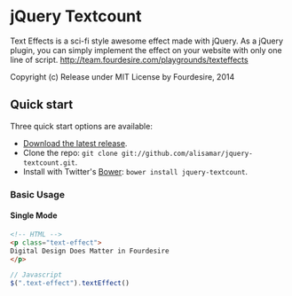 jQuery Textcount
================

Text Effects is a sci-fi style awesome effect made with jQuery.
As a jQuery plugin, you can simply implement the effect on your website with only one line of script.
http://team.fourdesire.com/playgrounds/texteffects

Copyright (c) Release under MIT License by Fourdesire, 2014


## Quick start

Three quick start options are available:

* [Download the latest release](https://github.com/alisamar/jquery-textcount/zipball/master).
* Clone the repo: `git clone git://github.com/alisamar/jquery-textcount.git`.
* Install with Twitter's [Bower](http://twitter.github.com/bower): `bower install jquery-textcount`.


### Basic Usage

#### Single Mode
```html
<!-- HTML -->
<p class="text-effect">
Digital Design Does Matter in Fourdesire
</p>
```
```javascript
// Javascript
$(".text-effect").textEffect()
```
